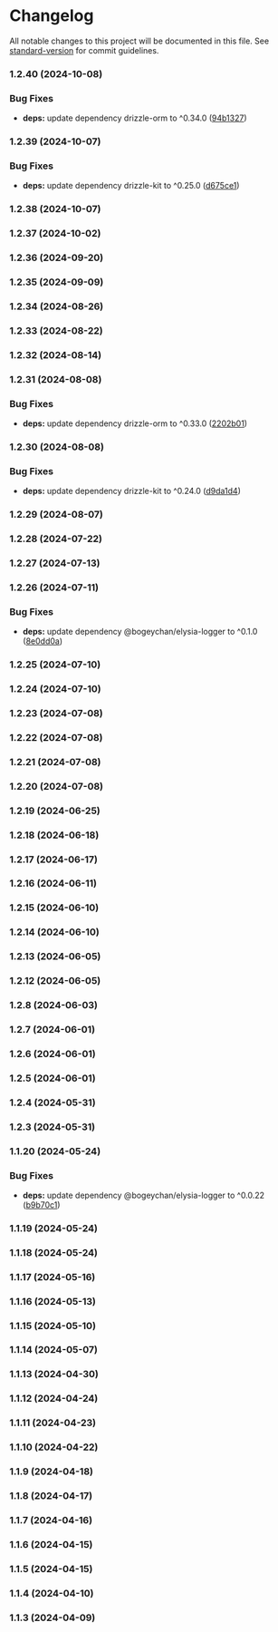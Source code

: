 # Changelog

All notable changes to this project will be documented in this file. See [standard-version](https://github.com/conventional-changelog/standard-version) for commit guidelines.

### 1.2.40 (2024-10-08)


### Bug Fixes

* **deps:** update dependency drizzle-orm to ^0.34.0 ([94b1327](https://github.com/qlaffont/elysia-auth-drizzle/commit/94b13271e19176cb899e7146bf1e122aca847352))

### 1.2.39 (2024-10-07)


### Bug Fixes

* **deps:** update dependency drizzle-kit to ^0.25.0 ([d675ce1](https://github.com/qlaffont/elysia-auth-drizzle/commit/d675ce18b543550c5dfa34f357e3a21b48618d0f))

### 1.2.38 (2024-10-07)

### 1.2.37 (2024-10-02)

### 1.2.36 (2024-09-20)

### 1.2.35 (2024-09-09)

### 1.2.34 (2024-08-26)

### 1.2.33 (2024-08-22)

### 1.2.32 (2024-08-14)

### 1.2.31 (2024-08-08)


### Bug Fixes

* **deps:** update dependency drizzle-orm to ^0.33.0 ([2202b01](https://github.com/qlaffont/elysia-auth-drizzle/commit/2202b017c2d8cb55e8fc46c9a799afdd606fa349))

### 1.2.30 (2024-08-08)


### Bug Fixes

* **deps:** update dependency drizzle-kit to ^0.24.0 ([d9da1d4](https://github.com/qlaffont/elysia-auth-drizzle/commit/d9da1d42e39fbd3a6cb610cb3346c0fabc627673))

### 1.2.29 (2024-08-07)

### 1.2.28 (2024-07-22)

### 1.2.27 (2024-07-13)

### 1.2.26 (2024-07-11)


### Bug Fixes

* **deps:** update dependency @bogeychan/elysia-logger to ^0.1.0 ([8e0dd0a](https://github.com/qlaffont/elysia-auth-drizzle/commit/8e0dd0a857dcb736f86f56a45cac8af14eb070c5))

### 1.2.25 (2024-07-10)

### 1.2.24 (2024-07-10)

### 1.2.23 (2024-07-08)

### 1.2.22 (2024-07-08)

### 1.2.21 (2024-07-08)

### 1.2.20 (2024-07-08)

### 1.2.19 (2024-06-25)

### 1.2.18 (2024-06-18)

### 1.2.17 (2024-06-17)

### 1.2.16 (2024-06-11)

### 1.2.15 (2024-06-10)

### 1.2.14 (2024-06-10)

### 1.2.13 (2024-06-05)

### 1.2.12 (2024-06-05)

### 1.2.8 (2024-06-03)

### 1.2.7 (2024-06-01)

### 1.2.6 (2024-06-01)

### 1.2.5 (2024-06-01)

### 1.2.4 (2024-05-31)

### 1.2.3 (2024-05-31)

### 1.1.20 (2024-05-24)


### Bug Fixes

* **deps:** update dependency @bogeychan/elysia-logger to ^0.0.22 ([b9b70c1](https://github.com/qlaffont/elysia-auth-drizzle/commit/b9b70c17bcb4325a0bbd38e0a41a22e9209aec6e))

### 1.1.19 (2024-05-24)

### 1.1.18 (2024-05-24)

### 1.1.17 (2024-05-16)

### 1.1.16 (2024-05-13)

### 1.1.15 (2024-05-10)

### 1.1.14 (2024-05-07)

### 1.1.13 (2024-04-30)

### 1.1.12 (2024-04-24)

### 1.1.11 (2024-04-23)

### 1.1.10 (2024-04-22)

### 1.1.9 (2024-04-18)

### 1.1.8 (2024-04-17)

### 1.1.7 (2024-04-16)

### 1.1.6 (2024-04-15)

### 1.1.5 (2024-04-15)

### 1.1.4 (2024-04-10)

### 1.1.3 (2024-04-09)
